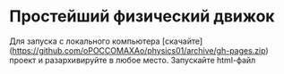 # Простейший физический движок
Для запуска с локального компьютера [скачайте] (https://github.com/oPOCCOMAXAo/physics01/archive/gh-pages.zip) проект и разархивируйте в любое место. Запускайте html-файл
